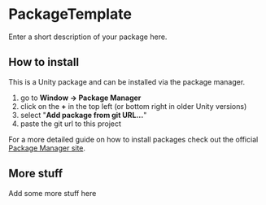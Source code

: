 # PackageTemplate
Enter a short description of your package here.
 
## How to install
This is a Unity package and can be installed via the package manager.
 1. go to **Window -> Package Manager**
 2. click on the **+** in the top left (or bottom right in older Unity versions)
 3. select "**Add package from git URL...**"
 4. paste the git url to this project

For a more detailed guide on how to install packages check out the official [Package Manager site](https://docs.unity3d.com/Packages/com.unity.package-manager-ui@1.8/manual/index.html#:~:text=Use%20the%20Unity%20Package%20Manager,update%20packages%20for%20each%20project.).

## More stuff
Add some more stuff here